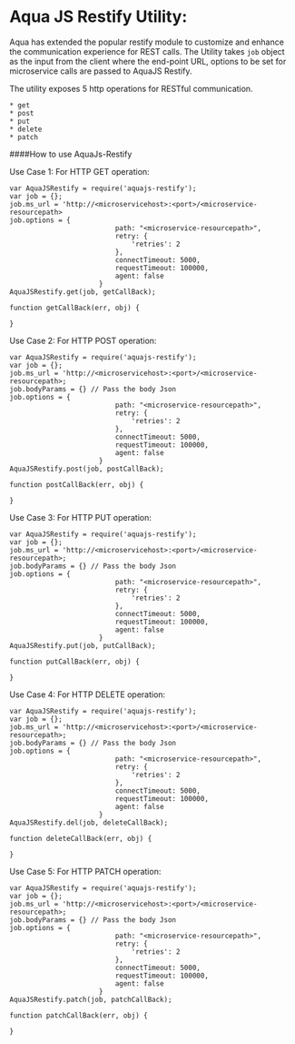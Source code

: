 # Aqua JS Restify Utility:
Aqua has extended the popular restify module to customize and enhance the communication experience for REST calls.
The Utility takes `job` object as the input from the client where the end-point URL, options to be set for microservice calls are passed to AquaJS Restify. 

The utility exposes 5 http operations for RESTful communication.
```
* get
* post
* put
* delete
* patch
```

####How to use AquaJs-Restify

Use Case 1:
For HTTP GET operation:

```
var AquaJSRestify = require('aquajs-restify');
var job = {};
job.ms_url = 'http://<microservicehost>:<port>/<microservice-resourcepath>
job.options = {
                          path: "<microservice-resourcepath>",
                          retry: {
                              'retries': 2
                          },
                          connectTimeout: 5000,
                          requestTimeout: 100000,
                          agent: false
                      }
AquaJSRestify.get(job, getCallBack);

function getCallBack(err, obj) {

}
```


Use Case 2:
For HTTP POST operation:

```
var AquaJSRestify = require('aquajs-restify');
var job = {};
job.ms_url = 'http://<microservicehost>:<port>/<microservice-resourcepath>;
job.bodyParams = {} // Pass the body Json
job.options = {
                          path: "<microservice-resourcepath>",
                          retry: {
                              'retries': 2
                          },
                          connectTimeout: 5000,
                          requestTimeout: 100000,
                          agent: false
                      }
AquaJSRestify.post(job, postCallBack);

function postCallBack(err, obj) {

}
```


Use Case 3:
For HTTP PUT operation:

```
var AquaJSRestify = require('aquajs-restify');
var job = {};
job.ms_url = 'http://<microservicehost>:<port>/<microservice-resourcepath>;
job.bodyParams = {} // Pass the body Json
job.options = {
                          path: "<microservice-resourcepath>",
                          retry: {
                              'retries': 2
                          },
                          connectTimeout: 5000,
                          requestTimeout: 100000,
                          agent: false
                      }
AquaJSRestify.put(job, putCallBack);

function putCallBack(err, obj) {

}
```


Use Case 4:
For HTTP DELETE operation:

```
var AquaJSRestify = require('aquajs-restify');
var job = {};
job.ms_url = 'http://<microservicehost>:<port>/<microservice-resourcepath>;
job.bodyParams = {} // Pass the body Json
job.options = {
                          path: "<microservice-resourcepath>",
                          retry: {
                              'retries': 2
                          },
                          connectTimeout: 5000,
                          requestTimeout: 100000,
                          agent: false
                      }
AquaJSRestify.del(job, deleteCallBack);

function deleteCallBack(err, obj) {

}
```



Use Case 5:
For HTTP PATCH operation:

```
var AquaJSRestify = require('aquajs-restify');
var job = {};
job.ms_url = 'http://<microservicehost>:<port>/<microservice-resourcepath>;
job.bodyParams = {} // Pass the body Json
job.options = {
                          path: "<microservice-resourcepath>",
                          retry: {
                              'retries': 2
                          },
                          connectTimeout: 5000,
                          requestTimeout: 100000,
                          agent: false
                      }
AquaJSRestify.patch(job, patchCallBack);

function patchCallBack(err, obj) {

}
```